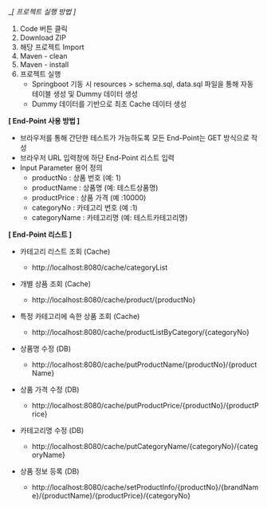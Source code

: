 __[ 프로젝트 실행 방법 ]_
1. Code 버튼 클릭 
2. Download ZIP
3. 해당 프로젝트 Import
4. Maven - clean
5. Maven - install
6. 프로젝트 실행 
    - Springboot 기동 시 resources > schema.sql, data.sql 파일을 통해 자동 테이블 생성 및 Dummy 데이터 생성
    - Dummy 데이터를 기반으로 최초 Cache 데이터 생성

__[ End-Point 사용 방법 ]__
- 브라우저를 통해 간단한 테스트가 가능하도록 모든 End-Point는 GET 방식으로 작성
- 브라우저 URL 입력창에 하단 End-Point 리스트 입력
- Input Parameter 용어 정의
    - productNo : 상품 번호 (예: 1)
    - productName : 상품명 (예: 테스트상품명)
    - productPrice : 상품 가격 (예 :10000)
    - categoryNo : 카테고리 번호 (예 :1)
    - categoryName : 카테고리명 (예: 테스트카테고리명)

__[ End-Point 리스트 ]__
- 카테고리 리스트 조회 (Cache)
    - http://localhost:8080/cache/categoryList

- 개별 상품 조회 (Cache)
    - http://localhost:8080/cache/product/{productNo}

- 특정 카테고리에 속한 상품 조회 (Cache)
    - http://localhost:8080/cache/productListByCategory/{categoryNo}

- 상품명 수정 (DB)
    - http://localhost:8080/cache/putProductName/{productNo}/{productName}

- 상품 가격 수정 (DB)
    - http://localhost:8080/cache/putProductPrice/{productNo}/{productPrice}

- 카테고리명 수정 (DB)
    - http://localhost:8080/cache/putCategoryName/{categoryNo}/{categoryName}
    
- 상품 정보 등록 (DB)
    - http://localhost:8080/cache/setProductInfo/{productNo}/{brandName}/{productName}/{productPrice}/{categoryNo}
